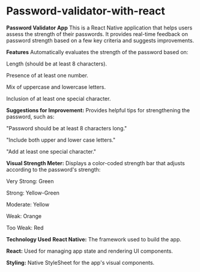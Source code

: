 # Password-validator-with-react

**Password Validator App**
This is a React Native application that helps users assess the strength of their passwords. It provides real-time feedback on password strength based on a few key criteria and suggests improvements.

**Features**
Automatically evaluates the strength of the password based on:

Length (should be at least 8 characters).

Presence of at least one number.

Mix of uppercase and lowercase letters.

Inclusion of at least one special character.

**Suggestions for Improvement:** Provides helpful tips for strengthening the password, such as:

"Password should be at least 8 characters long."

"Include both upper and lower case letters."

"Add at least one special character."

**Visual Strength Meter:** Displays a color-coded strength bar that adjusts according to the password's strength:

Very Strong: Green

Strong: Yellow-Green

Moderate: Yellow

Weak: Orange

Too Weak: Red

**Technology Used**
**React Native:** The framework used to build the app.

**React:** Used for managing app state and rendering UI components.

**Styling:** Native StyleSheet for the app's visual components.

